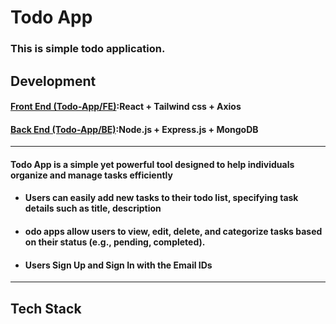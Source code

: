 # Todo App
### This is simple todo application.
## Development
#### [Front End (Todo-App/FE)](https://github.com/MadhuriGali/Todo-App/tree/main/Frontend):React + Tailwind css + Axios
#### [Back End (Todo-App/BE)](https://github.com/MadhuriGali/Todo-App/tree/main/backend):Node.js + Express.js + MongoDB 
---
#### Todo App is a simple yet powerful tool designed to help individuals organize and manage tasks efficiently
- ####  Users can easily add new tasks to their todo list, specifying task details such as title, description
- #### odo apps allow users to view, edit, delete, and categorize tasks based on their status (e.g., pending, completed).
- #### Users Sign Up and Sign In with the Email IDs
---
## Tech Stack



